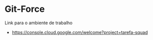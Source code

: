 # Git-Force
Link para o ambiente de trabalho
- https://console.cloud.google.com/welcome?project=tarefa-squad
